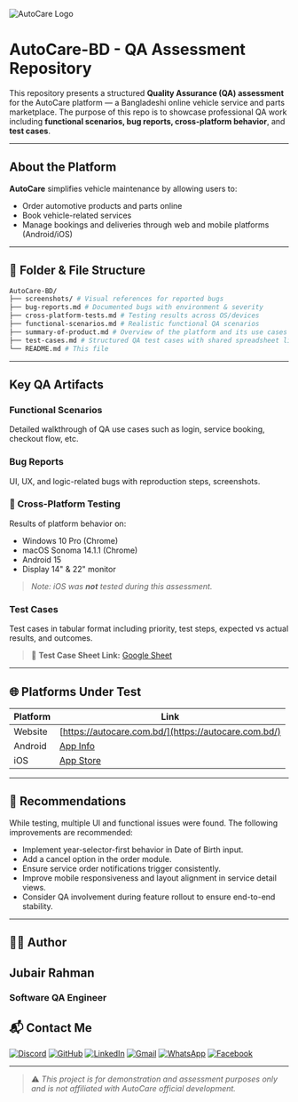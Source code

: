![AutoCare Logo](https://autocare.sgp1.cdn.digitaloceanspaces.com/media/site_logo/F-2.png)

#  AutoCare-BD - QA Assessment Repository

This repository presents a structured **Quality Assurance (QA) assessment** for the AutoCare platform — a Bangladeshi online vehicle service and parts marketplace. The purpose of this repo is to showcase professional QA work including **functional scenarios, bug reports, cross-platform behavior**, and **test cases**.

---

##  About the Platform

**AutoCare** simplifies vehicle maintenance by allowing users to:

- Order automotive products and parts online
- Book vehicle-related services
- Manage bookings and deliveries through web and mobile platforms (Android/iOS)

---

## 📁 Folder & File Structure

```bash
AutoCare-BD/
├── screenshots/ # Visual references for reported bugs
├── bug-reports.md # Documented bugs with environment & severity
├── cross-platform-tests.md # Testing results across OS/devices
├── functional-scenarios.md # Realistic functional QA scenarios
├── summary-of-product.md # Overview of the platform and its use cases
├── test-cases.md # Structured QA test cases with shared spreadsheet link
└── README.md # This file
```

---

##  Key QA Artifacts

###  Functional Scenarios
Detailed walkthrough of QA use cases such as login, service booking, checkout flow, etc.

###  Bug Reports
UI, UX, and logic-related bugs with reproduction steps, screenshots.

### 🔀 Cross-Platform Testing
Results of platform behavior on:
- Windows 10 Pro (Chrome)
- macOS Sonoma 14.1.1 (Chrome)
- Android 15
- Display 14" & 22" monitor

> _Note: iOS was **not** tested during this assessment._

###  Test Cases
Test cases in tabular format including priority, test steps, expected vs actual results, and outcomes.

> 📎 **Test Case Sheet Link:** [Google Sheet](https://docs.google.com/spreadsheets/d/13hWKZHAP3dk51rsRNiN7ko92wRzPcQMa-eQKh0m93kk/edit?gid=1140583909#gid=1140583909)

---

## 🌐 Platforms Under Test

| Platform | Link |
|---------|------|
| Website | [https://autocare.com.bd/](https://autocare.com.bd/) |
| Android | [App Info](https://ison.com/topic/learn/142459/the-art-of-facilitation) |
| iOS     | [App Store](https://apps.apple.com/us/app/autocare-user/id6739961744) |

---

## 🧩 Recommendations

While testing, multiple UI and functional issues were found. The following improvements are recommended:

- Implement year-selector-first behavior in Date of Birth input.
- Add a cancel option in the order module.
- Ensure service order notifications trigger consistently.
- Improve mobile responsiveness and layout alignment in service detail views.
- Consider QA involvement during feature rollout to ensure end-to-end stability.

---

## 👨‍💻 Author

## Jubair Rahman  
### Software QA Engineer  


## 📬 Contact Me

[![Discord](https://img.shields.io/badge/Discord-%235865F2.svg?style=for-the-badge&logo=discord&logoColor=white)](https://discordapp.com/992437670884151338) [![GitHub](https://img.shields.io/badge/github-%23121011.svg?style=for-the-badge&logo=github&logoColor=white)](https://github.com/JubairRahman) [![LinkedIn](https://img.shields.io/badge/linkedin-%230077B5.svg?style=for-the-badge&logo=linkedin&logoColor=white)](https://www.linkedin.com/in/jubair-rahman0/) [![Gmail](https://img.shields.io/badge/Gmail-D14836?style=for-the-badge&logo=gmail&logoColor=white)](mailto:jubairrahman64@gmail.com) [![WhatsApp](https://img.shields.io/badge/WhatsApp-25D366?style=for-the-badge&logo=whatsapp&logoColor=white)](https://wa.me/8801645763353) [![Facebook](https://img.shields.io/badge/Facebook-%231877F2.svg?style=for-the-badge&logo=Facebook&logoColor=white)](https://www.facebook.com/thejubairjubu)


---

> ⚠️ _This project is for demonstration and assessment purposes only and is not affiliated with AutoCare official development._

